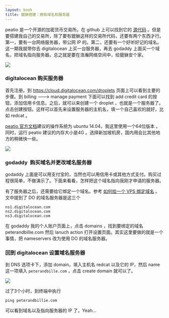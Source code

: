 ```yaml
---
layout: book
title: 貔貅搭建：拥有域名和服务器
---
```


peatio 是一个开源的加密货币交易所。在 github 上可以找到它的 [源代码](https://github.com/peatio/peatio) 。但是要搭建我自己的交易所，除了要有貔貅这样的交易所代码，还要有两个东西才行。第一，要有一台网络服务器，带公网 IP 的。第二，还要有一个好听好记的域名。这一期我就带你去 digitalocean 上买一台服务器，再去 godaddy 上面买一个域名，把域名指向服务器。总之就是要在浩瀚网络空间中，给貔貅安个家。

![](http://media.haoduoshipin.com/pic/peterpic/peatio_vps_domain.png)


### digitalocean 购买服务器

首先注册。到 <https://cloud.digitalocean.com/droplets> 页面上可以看到主要的步骤。到 billing ---> manage payment 下面可以找到 add credit card 的按钮，添加信用卡信息。之后，就可以来创建一个 droplet ，也就是一个服务器了。点击创建按钮。这样可以首先来设置服务器的主机名，填一个自己喜欢的就好，比如 redcat 。

[peatio 官方文档](https://github.com/peatio/peatio/blob/master/doc/deploy-ubuntu.md)建议的操作系统为 ubuntu 14.04，我这里使用一个64位版本 。同时，运行 peatio 建议的内存大小是4G 。选择新加坡机房，国内用会比其他地方的稍微快一些。

![](http://media.haoduoshipin.com/pic/peterpic/vps_settings.png)

<!-- ping 出来的结果也不可信，网站运行速度跟很多因素有关，CPU 内存 是不是 SSD 等等，所以不要以 ping 为标准，要以实用为依据，网页打开速度是不是可以接受，可以不可以播放视频？ ssh 登陆后反应慢不慢？如果实际用着没有问题，那么 ping 出来是 400ms 还是 70ms 都无所谓

ping digitalocean sinapore 120ms  ping linode tokyp 80ms

    ping railscasts.com(digitalocean US) 400ms but still play video OK， so this just does not matter


   minimum ram: 4G
  https://github.com/peatio/peatio/issues/281 -->


### godaddy  购买域名并更改域名服务器

godaddy 上面是可以用支付宝的，当然也可以用信用卡或其他方式支付。购买过程很简单，不做演示了。下面来看看，怎样把这个域名指向我刚才申请的服务器。

有了服务器之后，还需要给它绑定一个域名。参考 [如何给一个 VPS 绑定域名](https://www.digitalocean.com/community/tutorials/how-to-set-up-a-host-name-with-digitalocean) 。文中提到了 DO 的域名服务器是这三个

    ns1.digitalocean.com
    ns2.digitalocean.com
    ns3.digitalocean.com

在 godaddy 我的个人账户页面上，点击 domains ，找到要绑定的域名 peterandbillie.com 然后 lanuch action 打开设置页面。其实这里要做的就是一个事情，把 nameservers 改为使用 DO 的域名服务器。

### 回到 digitalocean 设置域名服务器

到 DNS 选项卡下，添加 domain，填入主机名 redcat 以及它的 IP，然后 name 这一项填入 `peterandbille.com` ，点击 create domain 就可以了。

![](http://media.haoduoshipin.com/pic/peterpic/do_dns.png)

过了3个小时，到终端中执行

    ping peterandbillie.com

可以看到域名以及指向服务器的 IP 了，Yeah...

<!-- 刚刚到 DO 添加 peterandbillie.com
    现在是下午四点半，看看多长时间能生效？
    - 还不到六点，好了 -->
